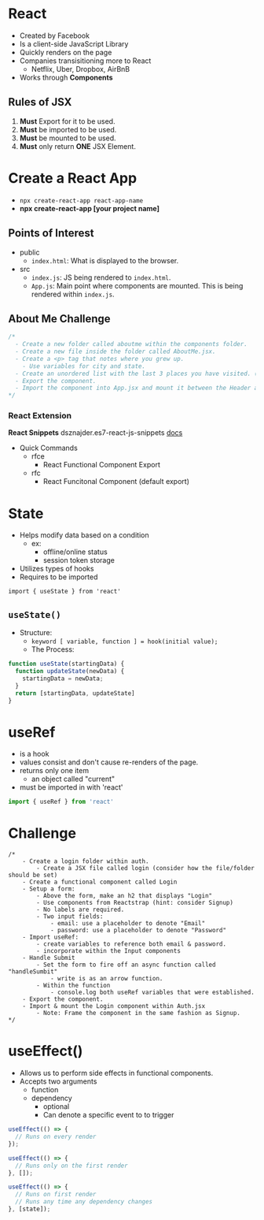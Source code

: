 # React
- Created by Facebook
- Is a client-side JavaScript Library
- Quickly renders on the page
- Companies transisitioning more to React
  - Netflix, Uber, Dropbox, AirBnB
- Works through **Components**

## Rules of JSX
1. **Must** Export for it to be used.
2. **Must** be imported to be used.
3. **Must** be mounted to be used.
4. **Must** only return **ONE** JSX Element.

# Create a React App
- `npx create-react-app react-app-name`
- **npx create-react-app [your project name]**

## Points of Interest
- public
  - `index.html`: What is displayed to the browser.
- src
  - `index.js`: JS being rendered to `index.html`.
  - `App.js`: Main point where components are mounted. This is being rendered within `index.js`.

## About Me Challenge
```js
/* 
  - Create a new folder called aboutme within the components folder.
  - Create a new file inside the folder called AboutMe.jsx.
  - Create a <p> tag that notes where you grew up. 
    - Use variables for city and state.
  - Create an unordered list with the last 3 places you have visited. (Target, Alaska, the Kitchen, etc.)
  - Export the component.
  - Import the component into App.jsx and mount it between the Header and Footer components.
*/
```

### React Extension
**React Snippets**
dsznajder.es7-react-js-snippets
[docs](https://github.com/ults-io/vscode-react-javascript-snippets/blob/HEAD/docs/Snippets.md)
- Quick Commands
  - rfce
    - React Functional Component Export
  - rfc
    - React Funcitonal Component (default export)

# State
- Helps modify data based on a condition
  - ex: 
    - offline/online status
    - session token storage
- Utilizes types of hooks
- Requires to be imported

`import { useState } from 'react'`

## `useState()`
- Structure:
  - `keyword [ variable, function ] = hook(initial value);`
  - The Process:

```js
function useState(startingData) {
  function updateState(newData) {
    startingData = newData;
  }
  return [startingData, updateState]
}
```

# useRef
- is a hook
- values consist and don't cause re-renders of the page.
- returns only one item
    - an object called "current"
- must be imported in with 'react'
```jsx
import { useRef } from 'react'
```

# Challenge
```
/* 
    - Create a login folder within auth.
        - Create a JSX file called login (consider how the file/folder should be set)
    - Create a functional component called Login
    - Setup a form:
        - Above the form, make an h2 that displays "Login"
        - Use components from Reactstrap (hint: consider Signup)
        - No labels are required.
        - Two input fields: 
            - email: use a placeholder to denote "Email"
            - password: use a placeholder to denote "Password"
    - Import useRef:
        - create variables to reference both email & password.
        - incorporate within the Input components
    - Handle Submit
        - Set the form to fire off an async function called "handleSumbit"
            - write is as an arrow function.
        - Within the function
            - console.log both useRef variables that were established.
    - Export the component.
    - Import & mount the Login component within Auth.jsx
        - Note: Frame the component in the same fashion as Signup.
*/
```

# useEffect()
- Allows us to perform side effects in functional components.
- Accepts two arguments
  - function
  - dependency
    - optional
    - Can denote a specific event to to trigger

```js
useEffect(() => {
  // Runs on every render
});

useEffect(() => {
  // Runs only on the first render
}, []);

useEffect(() => {
  // Runs on first render
  // Runs any time any dependency changes
}, [state]);
```